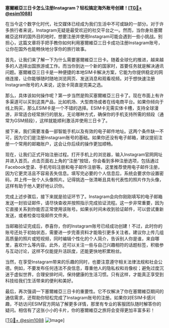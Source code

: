 **塞爾維亞三日卡怎么注册Instagram？轻松搞定海外账号创建！[[TG💪+ @esim1088](https://t.me/s/esim1088)]**

在当今这个数字化时代，社交媒体已经成为我们生活中不可或缺的一部分。对于许多旅行者来说，Instagram无疑是最受欢迎的社交平台之一。然而，当你身处塞爾維亞这样的国外目的地时，想要注册并使用Instagram可能会遇到一些小挑战。别担心，这篇文章将手把手教你如何利用塞爾維亞三日卡成功注册Instagram账号，让你在国外也能畅快地分享你的旅行故事。

首先，让我们来了解一下为什么需要塞爾維亞三日卡。随着全球化的推进，越来越多的人选择出国旅游或工作。而当你到达一个新的国家时，首要任务就是解决通讯问题。塞爾維亞三日卡是一种便捷的本地SIM卡解决方案，它能为你提供稳定的网络连接，让你能够随时随地浏览网页、发送消息和观看视频。对于想快速注册Instagram账号的人来说，这张卡简直是完美之选。

那么，具体该如何操作呢？第一步当然是购买塞爾維亞三日卡了。现在市面上有许多渠道可以买到这类产品，比如机场、大型商场或者在线电商平台。如果你倾向于线上购买，那么ESIM卡是一个不错的选择。ESIM卡无需实体卡槽，支持全球漫游，非常适合经常旅行的朋友。无论哪种方式，确保你的手机支持所需的频段（通常为GSM频段），这样就能顺利激活并使用三日卡了。

接下来，我们需要准备一部智能手机以及有效的电子邮件地址。这两个条件缺一不可，因为它们是注册Instagram账号的基础。如果你还没有电子邮箱，建议提前注册一个常用的邮箱账户，这会让你后续的操作更加顺畅。

现在，让我们正式开始注册过程。打开手机上的浏览器，输入Instagram官网网址并进入首页。点击页面右上角的“注册”按钮，你会看到多种注册选项，包括通过Facebook登录、手机号码注册和电子邮件注册等。这里推荐使用电子邮件注册，因为它更灵活且不容易丢失信息。填写完必要的个人信息后，系统会要求你设置密码，并上传一张个人头像照片。记得挑选一张清晰且具有代表性的照片作为头像，这样有助于他人更好地认识你。

完成上述步骤后，接下来就是验证环节了。Instagram会向你刚刚填写的电子邮箱发送一封验证邮件，请尽快查收并按照指示完成验证流程。这一步非常重要，因为它直接关系到你能否正常使用该账号。如果长时间未收到验证邮件，可以尝试重新发送，或者检查垃圾邮件文件夹。

当邮箱验证完成后，恭喜你，你的Instagram账号已经成功创建！不过，此时你的账号还处于初始状态，需要进一步完善资料才能吸引更多关注者。建议你上传几组高质量的照片或短视频，同时编辑个性化的个人简介，告诉别人你是谁，来自哪里，喜欢什么等内容。此外，还可以关注一些与自己兴趣相符的话题标签，积极参与互动讨论，这样不仅能提升活跃度，还能更快地积累粉丝。

当然，在享受Instagram带来的乐趣的同时，也要注意遵守相关法律法规和社会公德。例如，不要发布任何违法不良信息，尊重他人的隐私权和肖像权；避免过度沉迷于虚拟世界，合理安排时间，保持健康的生活习惯。只有这样，才能真正享受到科技给我们生活带来的便利和美好。

最后，再次强调一下塞爾維亞三日卡的重要性。它不仅解决了你在塞爾維亞期间的通信需求，还帮助你轻松完成了Instagram账号的注册。如果你对ESIM卡感兴趣，不妨访问ESIM官方网站了解更多详情，那里有专业的客服团队随时解答你的疑问。相信有了这张小小的卡片，你的塞爾維亞之旅将会变得更加丰富多彩！

[[TG💪+ @esim1088](https://t.me/s/esim1088) ![Image](https://i.postimg.cc/4NQfJmqS/Snipaste-2025-05-13-00-14-12.png)]